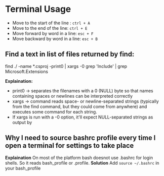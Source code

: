 # Terminal Usage

- Move to the start of the line : `ctrl + A` 
- Move to the end of the line: `ctrl + E` 
- Move forward by word in a line: `esc + F` 
- Move backward by word in a line: `esc + B`

## Find a text in list of files returned by find:
find ./ -name *.csproj -print0 | xargs -0 grep 'Include' | grep Microsoft.Extensions

**Explaination:**
- print0 -> separates the filenames with a 0 (NULL) byte so that names containing spaces or newlines can be interpreted correctly
- xargs ->  command reads space- or newline-separated strings (typically from the find command, but they could come from anywhere) and executes some command for each string.
- If xargs is run with a -0 option, it'll expect NULL-separated strings as output by

## Why I need to source bashrc profile every time I open a terminal for settings to take place
**Explaination**
On most of the platform bash doesnot use .bashrc for login shells. So it reads bash_profile or .profile.
**Solution**
Add `source ~/.bashrc` in your bash_profile
